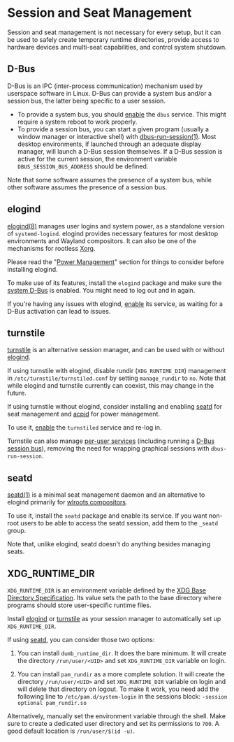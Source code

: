 # Session and Seat Management

Session and seat management is not necessary for every setup, but it can be used
to safely create temporary runtime directories, provide access to hardware
devices and multi-seat capabilities, and control system shutdown.

## D-Bus

D-Bus is an IPC (inter-process communication) mechanism used by userspace
software in Linux. D-Bus can provide a system bus and/or a session bus, the
latter being specific to a user session.

- To provide a system bus, you should
   [enable](./services/index.md#enabling-services) the `dbus` service. This
   might require a system reboot to work properly.
- To provide a session bus, you can start a given program (usually a window
   manager or interactive shell) with
   [dbus-run-session(1)](https://man.voidlinux.org/dbus-run-session.1). Most
   desktop environments, if launched through an adequate display manager, will
   launch a D-Bus session themselves. If a D-Bus session is active for the
   current session, the environment variable `DBUS_SESSION_BUS_ADDRESS` should
   be defined.

Note that some software assumes the presence of a system bus, while other
software assumes the presence of a session bus.

## elogind

[elogind(8)](https://man.voidlinux.org/elogind.8) manages user logins and system
power, as a standalone version of `systemd-logind`. elogind provides necessary
features for most desktop environments and Wayland compositors. It can also be
one of the mechanisms for rootless [Xorg](./graphical-session/xorg.md).

Please read the "[Power Management](./power-management.md)" section for things
to consider before installing elogind.

To make use of its features, install the `elogind` package and make sure the
[system D-Bus](#d-bus) is enabled. You might need to log out and in again.

If you're having any issues with elogind,
[enable](./services/index.md#enabling-services) its service, as waiting for a
D-Bus activation can lead to issues.

## turnstile

[turnstile](https://github.com/chimera-linux/turnstile) is an alternative
session manager, and can be used with or without [elogind](#elogind).

If using turnstile with elogind, disable rundir (`XDG_RUNTIME_DIR`) management
in `/etc/turnstile/turnstiled.conf` by setting `manage_rundir` to `no`. Note
that while elogind and turnstile currently can coexist, this may change in the
future.

If using turnstile without elogind, consider installing and enabling
[seatd](#seatd) for seat management and [acpid](./power-management.md#acpid) for
power management.

To use it, [enable](./services/index.md#enabling-services) the `turnstiled`
service and re-log in.

Turnstile can also manage [per-user
services](./services/user-services.md#turnstile) (including running a [D-Bus
session bus](#d-bus)), removing the need for wrapping graphical sessions with
`dbus-run-session`.

## seatd

[seatd(1)](https://man.voidlinux.org/seatd.1) is a minimal seat management
daemon and an alternative to elogind primarily for [wlroots
compositors](./graphical-session/wayland.md#standalone-compositors).

To use it, install the `seatd` package and enable its service. If you want
non-root users to be able to access the seatd session, add them to the `_seatd`
group.

Note that, unlike elogind, seatd doesn't do anything besides managing seats.

## XDG_RUNTIME_DIR

`XDG_RUNTIME_DIR` is an environment variable defined by the [XDG Base Directory
Specification](https://specifications.freedesktop.org/basedir-spec/basedir-spec-latest.html).
Its value sets the path to the base directory where programs should store
user-specific runtime files.

Install [elogind](#elogind) or [turnstile](#turnstile) as your session manager
to automatically set up `XDG_RUNTIME_DIR`.

If using [seatd](#seatd), you can consider those two options:

1. You can install `dumb_runtime_dir`. It does the bare minimum.
It will create the directory `/run/user/<UID>` and set `XDG_RUNTIME_DIR` variable on login.

2. You can install `pam_rundir` as a more complete solution.
It will create the directory `/run/user/<UID>` and set `XDG_RUNTIME_DIR` variable on login
and will delete that directory on logout.
To make it work, you need add the following line to
`/etc/pam.d/system-login` in the sessions block: `-session optional pam_rundir.so`

Alternatively, manually set the environment variable through the shell. Make
sure to create a dedicated user directory and set its permissions to `700`. A
good default location is `/run/user/$(id -u)`.
